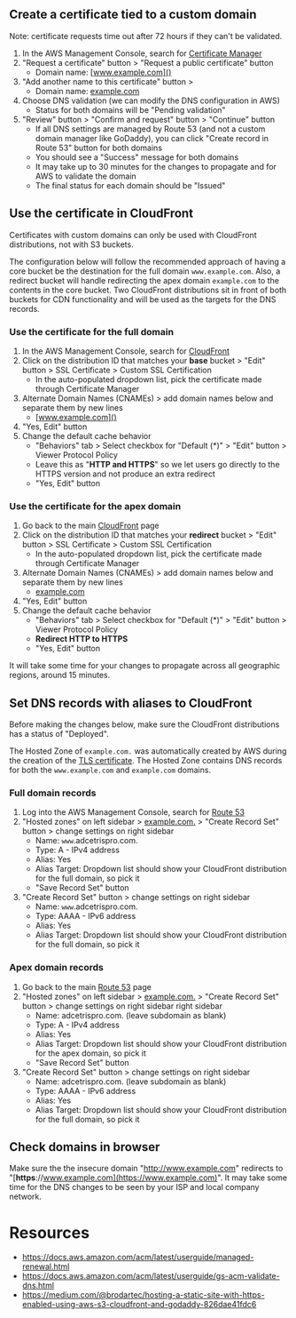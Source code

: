 ## Create a certificate tied to a custom domain
Note: certificate requests time out after 72 hours if they can't be validated.

1. In the AWS Management Console, search for [ Certificate Manager ](https://console.aws.amazon.com/acm/home?region=us-east-1#/)
2. "Request a certificate" button > "Request a public certificate" button
    * Domain name: [www.example.com]()
3. "Add another name to this certificate" button >
    * Domain name: [example.com]()
4. Choose DNS validation (we can modify the DNS configuration in AWS)
    * Status for both domains will be "Pending validation"
5. "Review" button > "Confirm and request" button > "Continue" button
    * If all DNS settings are managed by Route 53 (and not a custom domain manager like GoDaddy), you can click "Create record in Route 53" button for both domains
    * You should see a "Success" message for both domains
    * It may take up to 30 minutes for the changes to propagate and for AWS to validate the domain
    * The final status for each domain should be "Issued"

## Use the certificate in CloudFront
Certificates with custom domains can only be used with CloudFront distributions, not with S3 buckets.

The configuration below will follow the recommended approach of having a core bucket be the destination for the full domain `www.example.com`. Also, a redirect bucket will handle redirecting the apex domain `example.com` to the contents in the core bucket. Two CloudFront distributions sit in front of both buckets for CDN functionality and will be used as the targets for the DNS records.

### Use the certificate for the full domain
1. In the AWS Management Console, search for [ CloudFront ](https://console.aws.amazon.com/cloudfront/home?#)
2. Click on the distribution ID that matches your **base** bucket > "Edit" button > SSL Certificate > Custom SSL Certification
    * In the auto-populated dropdown list, pick the certificate made through Certificate Manager
3. Alternate Domain Names (CNAMEs) > add domain names below and separate them by new lines
    * [www.example.com]()
4. "Yes, Edit" button
5. Change the default cache behavior
    * "Behaviors" tab > Select checkbox for "Default (*)" > "Edit" button > Viewer Protocol Policy
    * Leave this as "**HTTP and HTTPS**" so we let users go directly to the HTTPS version and not produce an extra redirect
    * "Yes, Edit" button

### Use the certificate for the apex domain
1. Go back to the main [CloudFront](https://console.aws.amazon.com/cloudfront/home?#) page
2. Click on the distribution ID that matches your **redirect** bucket > "Edit" button > SSL Certificate > Custom SSL Certification
    * In the auto-populated dropdown list, pick the certificate made through Certificate Manager
3. Alternate Domain Names (CNAMEs) > add domain names below and separate them by new lines
    * [example.com]()
4. "Yes, Edit" button
5. Change the default cache behavior
    * "Behaviors" tab > Select checkbox for "Default (*)" > "Edit" button > Viewer Protocol Policy
    * **Redirect HTTP to HTTPS**
    * "Yes, Edit" button

It will take some time for your changes to propagate across all geographic regions, around 15 minutes.

## Set DNS records with aliases to CloudFront
Before making the changes below, make sure the CloudFront distributions has a status of "Deployed".

The Hosted Zone of `example.com.` was automatically created by AWS during the creation of the [TLS certificate](./Creating-a-SSL-TLS-Certificate-for-a-Custom-Domain.md). The Hosted Zone contains DNS records for both the `www.example.com` and `example.com` domains.

### Full domain records
1. Log into the AWS Management Console, search for [Route 53](https://console.aws.amazon.com/route53/home?#)
1. "Hosted zones" on left sidebar > [example.com.]() > "Create Record Set" button > change settings on right sidebar
    * Name: `www`.adcetrispro.com.
    * Type: A - IPv4 address
    * Alias: Yes
    * Alias Target: Dropdown list should show your CloudFront distribution for the full domain, so pick it
    * "Save Record Set" button
1. "Create Record Set" button > change settings on right sidebar
    * Name: `www`.adcetrispro.com.
    * Type: AAAA - IPv6 address
    * Alias: Yes
    * Alias Target: Dropdown list should show your CloudFront distribution for the full domain, so pick it

### Apex domain records
1. Go back to the main [Route 53](https://console.aws.amazon.com/route53/home?#) page
1. "Hosted zones" on left sidebar > [example.com.]() > "Create Record Set" button > change settings on right sidebar
right sidebar
    * Name: adcetrispro.com. (leave subdomain as blank)
    * Type: A - IPv4 address
    * Alias: Yes
    * Alias Target: Dropdown list should show your CloudFront distribution for the apex domain, so pick it
    * "Save Record Set" button
1. "Create Record Set" button > change settings on right sidebar
    * Name: adcetrispro.com. (leave subdomain as blank)
    * Type: AAAA - IPv6 address
    * Alias: Yes
    * Alias Target: Dropdown list should show your CloudFront distribution for the full domain, so pick it

## Check domains in browser
Make sure the the insecure domain "http://www.example.com" redirects to "[**https**://www.example.com](https://www.example.com)". It may take some time for the DNS changes to be seen by your ISP and local company network.

# Resources
  * https://docs.aws.amazon.com/acm/latest/userguide/managed-renewal.html
  * https://docs.aws.amazon.com/acm/latest/userguide/gs-acm-validate-dns.html
  * https://medium.com/@brodartec/hosting-a-static-site-with-https-enabled-using-aws-s3-cloudfront-and-godaddy-826dae41fdc6

